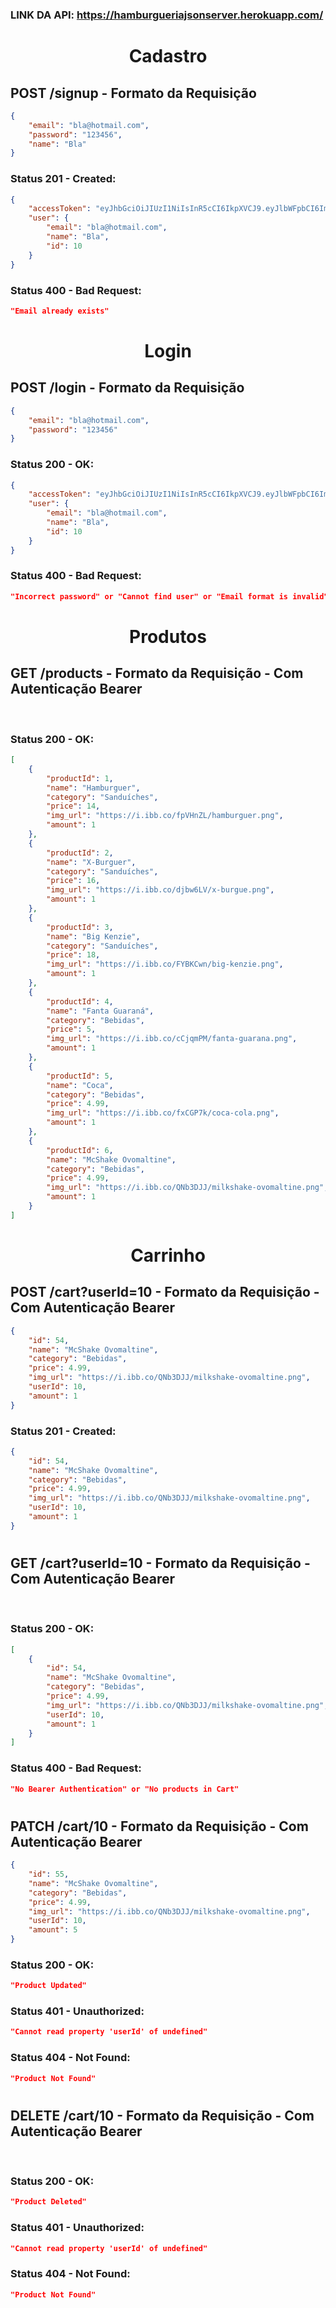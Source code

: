 ### LINK DA API: https://hamburgueriajsonserver.herokuapp.com/		
# 
<h1 style="text-align: center;">Cadastro</h1>

## POST /signup - Formato da Requisição

```json
{
	"email": "bla@hotmail.com",
	"password": "123456",
	"name": "Bla"
}
```

### Status 201 - Created:

```json
{
	"accessToken": "eyJhbGciOiJIUzI1NiIsInR5cCI6IkpXVCJ9.eyJlbWFpbCI6ImJsYUBob3RtYWlsLmNvbSIsImlhdCI6MTY0Mjk4ODMwMSwiZXhwIjoxNjQyOTkxOTAxLCJzdWIiOiIxMCJ9.NF3L1Z6AyqgoE-oYpVxtloybkQsCeJSBy8UH0eyuu04",
	"user": {
		"email": "bla@hotmail.com",
		"name": "Bla",
		"id": 10
	}
}
```

### Status 400 - Bad Request:

```json
"Email already exists"
```

# 
<h1 style="text-align: center;">Login</h1>


## POST /login - Formato da Requisição

```json
{
	"email": "bla@hotmail.com",
	"password": "123456"
}
```

### Status 200 - OK:

```json
{
	"accessToken": "eyJhbGciOiJIUzI1NiIsInR5cCI6IkpXVCJ9.eyJlbWFpbCI6ImJsYUBob3RtYWlsLmNvbSIsImlhdCI6MTY0Mjk4ODM0MiwiZXhwIjoxNjQyOTkxOTQyLCJzdWIiOiIxMCJ9.7z0orZhp_deStr9wJ7GFAq3pOs-JDHyj_aZamqtZQF4",
	"user": {
		"email": "bla@hotmail.com",
		"name": "Bla",
		"id": 10
	}
}
```

### Status 400 - Bad Request:

```json
"Incorrect password" or "Cannot find user" or "Email format is invalid"
```


# 
<h1 style="text-align: center;">Produtos</h1>

## GET /products - Formato da Requisição - Com Autenticação Bearer

<br>

### Status 200 - OK:

```json
[
	{
		"productId": 1,
		"name": "Hamburguer",
		"category": "Sanduíches",
		"price": 14,
		"img_url": "https://i.ibb.co/fpVHnZL/hamburguer.png",
		"amount": 1
	},
	{
		"productId": 2,
		"name": "X-Burguer",
		"category": "Sanduíches",
		"price": 16,
		"img_url": "https://i.ibb.co/djbw6LV/x-burgue.png",
		"amount": 1
	},
	{
		"productId": 3,
		"name": "Big Kenzie",
		"category": "Sanduíches",
		"price": 18,
		"img_url": "https://i.ibb.co/FYBKCwn/big-kenzie.png",
		"amount": 1
	},
	{
		"productId": 4,
		"name": "Fanta Guaraná",
		"category": "Bebidas",
		"price": 5,
		"img_url": "https://i.ibb.co/cCjqmPM/fanta-guarana.png",
		"amount": 1
	},
	{
		"productId": 5,
		"name": "Coca",
		"category": "Bebidas",
		"price": 4.99,
		"img_url": "https://i.ibb.co/fxCGP7k/coca-cola.png",
		"amount": 1
	},
	{
		"productId": 6,
		"name": "McShake Ovomaltine",
		"category": "Bebidas",
		"price": 4.99,
		"img_url": "https://i.ibb.co/QNb3DJJ/milkshake-ovomaltine.png",
		"amount": 1
	}
]
```


# 
<h1 style="text-align: center;">Carrinho</h1>


## POST /cart?userId=10 - Formato da Requisição - Com Autenticação Bearer

```json
{
	"id": 54,
	"name": "McShake Ovomaltine",
	"category": "Bebidas",
	"price": 4.99,
	"img_url": "https://i.ibb.co/QNb3DJJ/milkshake-ovomaltine.png",
	"userId": 10,
	"amount": 1
}
```

### Status 201 - Created:

```json
{
	"id": 54,
	"name": "McShake Ovomaltine",
	"category": "Bebidas",
	"price": 4.99,
	"img_url": "https://i.ibb.co/QNb3DJJ/milkshake-ovomaltine.png",
	"userId": 10,
	"amount": 1
}
```

#

## GET /cart?userId=10 - Formato da Requisição - Com Autenticação Bearer

<br>

### Status 200 - OK:

```json
[
	{
		"id": 54,
		"name": "McShake Ovomaltine",
		"category": "Bebidas",
		"price": 4.99,
		"img_url": "https://i.ibb.co/QNb3DJJ/milkshake-ovomaltine.png",
		"userId": 10,
		"amount": 1
	}
]
```

### Status 400 - Bad Request:
```json
"No Bearer Authentication" or "No products in Cart"
```

#

## PATCH /cart/10 - Formato da Requisição - Com Autenticação Bearer
```json
{
	"id": 55,
	"name": "McShake Ovomaltine",
	"category": "Bebidas",
	"price": 4.99,
	"img_url": "https://i.ibb.co/QNb3DJJ/milkshake-ovomaltine.png",
	"userId": 10,
	"amount": 5
}
```

### Status 200 - OK:
```json
"Product Updated"
```

### Status 401 - Unauthorized:
```json
"Cannot read property 'userId' of undefined"
```

### Status 404 - Not Found:
```json
"Product Not Found"
```

#

## DELETE /cart/10 - Formato da Requisição - Com Autenticação Bearer

<br>

### Status 200 - OK:
```json
"Product Deleted"
```

### Status 401 - Unauthorized:
```json
"Cannot read property 'userId' of undefined"
```

### Status 404 - Not Found:
```json
"Product Not Found"
```
